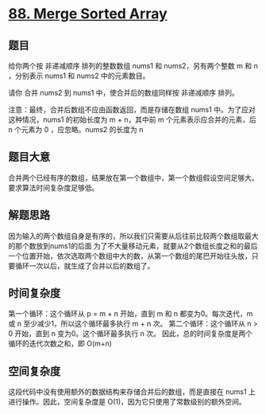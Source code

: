 # [88. Merge Sorted Array](https://leetcode.com/problems/merge-sorted-array/description/)

## 题目

给你两个按 非递减顺序 排列的整数数组 nums1 和 nums2，另有两个整数 m 和 n ，分别表示 nums1 和 nums2 中的元素数目。

请你 合并 nums2 到 nums1 中，使合并后的数组同样按 非递减顺序 排列。

注意：最终，合并后数组不应由函数返回，而是存储在数组 nums1 中。为了应对这种情况，nums1 的初始长度为 m + n，其中前 m 个元素表示应合并的元素，后 n 个元素为 0 ，应忽略。nums2 的长度为 n
## 题目大意

合并两个已经有序的数组，结果放在第一个数组中，第一个数组假设空间足够大。要求算法时间复杂度足够低。

## 解题思路
因为输入的两个数组自身是有序的，所以我们只需要从后往前比较两个数组取最大的那个数放到nums1的后面
为了不大量移动元素，就要从2个数组长度之和的最后一个位置开始，依次选取两个数组中大的数，从第一个数组的尾巴开始往头放，只要循环一次以后，就生成了合并以后的数组了。
## 时间复杂度
第一个循环：这个循环从 p = m + n 开始，直到 m 和 n 都变为0。每次迭代，m 或 n 至少减少1，所以这个循环最多执行 m + n 次。
第二个循环：这个循环从 n > 0 开始，直到 n 变为0。这个循环最多执行 n 次。
因此，总的时间复杂度是两个循环的迭代次数之和，即 O(m+n)


## 空间复杂度
这段代码中没有使用额外的数据结构来存储合并后的数组，而是直接在 nums1 上进行操作。因此，空间复杂度是 O(1)，因为它只使用了常数级别的额外空间。